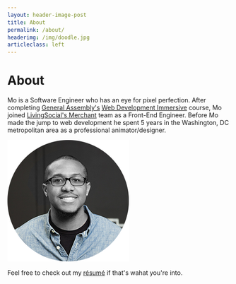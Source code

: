 ```yaml
---
layout: header-image-post
title: About
permalink: /about/
headerimg: /img/doodle.jpg
articleclass: left
---
```

# About
Mo is a Software Engineer who has an eye for pixel perfection. After completing [General Assembly's](https://generalassemb.ly) [Web Development Immersive](https://generalassemb.ly/education/web-development-immersive) course, Mo joined [LivingSocial's Merchant](https://merchant.livingsocial.com/welcome) team as a Front-End Engineer. Before Mo made the jump to web development he spent 5 years in the Washington, DC metropolitan area as a professional animator/designer.

<img src="/img/headshot.png">

Feel free to check out my <a href="/resume/lindo.pdf" target="_blank">résumé</a> if that's wahat you're into.
